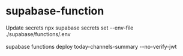 # supabase-function

Update secrets
npx supabase secrets set --env-file ./supabase/functions/.env

supabase functions deploy today-channels-summary --no-verify-jwt
　